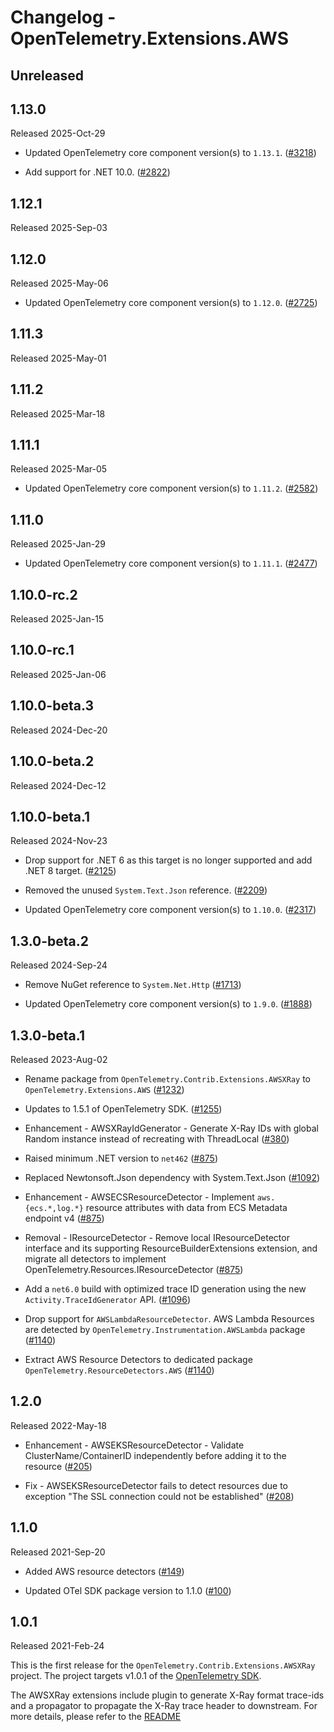 # Changelog - OpenTelemetry.Extensions.AWS

## Unreleased

## 1.13.0

Released 2025-Oct-29

* Updated OpenTelemetry core component version(s) to `1.13.1`.
  ([#3218](https://github.com/open-telemetry/opentelemetry-dotnet-contrib/pull/3218))

* Add support for .NET 10.0.
  ([#2822](https://github.com/open-telemetry/opentelemetry-dotnet-contrib/pull/2822))

## 1.12.1

Released 2025-Sep-03

## 1.12.0

Released 2025-May-06

* Updated OpenTelemetry core component version(s) to `1.12.0`.
  ([#2725](https://github.com/open-telemetry/opentelemetry-dotnet-contrib/pull/2725))

## 1.11.3

Released 2025-May-01

## 1.11.2

Released 2025-Mar-18

## 1.11.1

Released 2025-Mar-05

* Updated OpenTelemetry core component version(s) to `1.11.2`.
  ([#2582](https://github.com/open-telemetry/opentelemetry-dotnet-contrib/pull/2582))

## 1.11.0

Released 2025-Jan-29

* Updated OpenTelemetry core component version(s) to `1.11.1`.
  ([#2477](https://github.com/open-telemetry/opentelemetry-dotnet-contrib/pull/2477))

## 1.10.0-rc.2

Released 2025-Jan-15

## 1.10.0-rc.1

Released 2025-Jan-06

## 1.10.0-beta.3

Released 2024-Dec-20

## 1.10.0-beta.2

Released 2024-Dec-12

## 1.10.0-beta.1

Released 2024-Nov-23

* Drop support for .NET 6 as this target is no longer supported and add .NET 8 target.
  ([#2125](https://github.com/open-telemetry/opentelemetry-dotnet-contrib/pull/2125))

* Removed the unused `System.Text.Json` reference.
  ([#2209](https://github.com/open-telemetry/opentelemetry-dotnet-contrib/pull/2209))

* Updated OpenTelemetry core component version(s) to `1.10.0`.
  ([#2317](https://github.com/open-telemetry/opentelemetry-dotnet-contrib/pull/2317))

## 1.3.0-beta.2

Released 2024-Sep-24

* Remove NuGet reference to `System.Net.Http`
  ([#1713](https://github.com/open-telemetry/opentelemetry-dotnet-contrib/pull/1713))

* Updated OpenTelemetry core component version(s) to `1.9.0`.
  ([#1888](https://github.com/open-telemetry/opentelemetry-dotnet-contrib/pull/1888))

## 1.3.0-beta.1

Released 2023-Aug-02

* Rename package from `OpenTelemetry.Contrib.Extensions.AWSXRay`
  to `OpenTelemetry.Extensions.AWS`
  ([#1232](https://github.com/open-telemetry/opentelemetry-dotnet-contrib/pull/1232))

* Updates to 1.5.1 of OpenTelemetry SDK.
  ([#1255](https://github.com/open-telemetry/opentelemetry-dotnet-contrib/pull/1255))

* Enhancement - AWSXRayIdGenerator - Generate X-Ray IDs with global Random
  instance instead of recreating with ThreadLocal
  ([#380](https://github.com/open-telemetry/opentelemetry-dotnet-contrib/pull/380))

* Raised minimum .NET version to `net462`
  ([#875](https://github.com/open-telemetry/opentelemetry-dotnet-contrib/pull/875))

* Replaced Newtonsoft.Json dependency with System.Text.Json
  ([#1092](https://github.com/open-telemetry/opentelemetry-dotnet-contrib/pull/1092))

* Enhancement - AWSECSResourceDetector - Implement `aws.{ecs.*,log.*}` resource
  attributes with data from ECS Metadata endpoint v4
  ([#875](https://github.com/open-telemetry/opentelemetry-dotnet-contrib/pull/875))

* Removal - IResourceDetector - Remove local IResourceDetector interface and its
  supporting ResourceBuilderExtensions extension, and migrate all detectors to
  implement OpenTelemetry.Resources.IResourceDetector
  ([#875](https://github.com/open-telemetry/opentelemetry-dotnet-contrib/pull/875))

* Add a `net6.0` build with optimized trace ID generation using the new
  `Activity.TraceIdGenerator` API.
  ([#1096](https://github.com/open-telemetry/opentelemetry-dotnet-contrib/pull/1096))

* Drop support for `AWSLambdaResourceDetector`.
  AWS Lambda Resources are detected by `OpenTelemetry.Instrumentation.AWSLambda`
  package
  ([#1140](https://github.com/open-telemetry/opentelemetry-dotnet-contrib/pull/1140))

* Extract AWS Resource Detectors to dedicated package `OpenTelemetry.ResourceDetectors.AWS`
  ([#1140](https://github.com/open-telemetry/opentelemetry-dotnet-contrib/pull/1140))

## 1.2.0

Released 2022-May-18

* Enhancement - AWSEKSResourceDetector - Validate ClusterName/ContainerID
  independently before adding it to the resource
  ([#205](https://github.com/open-telemetry/opentelemetry-dotnet-contrib/pull/205))

* Fix - AWSEKSResourceDetector fails to detect resources due to exception
  "The SSL connection could not be established"
  ([#208](https://github.com/open-telemetry/opentelemetry-dotnet-contrib/pull/208))

## 1.1.0

Released 2021-Sep-20

* Added AWS resource detectors ([#149](https://github.com/open-telemetry/opentelemetry-dotnet-contrib/pull/149))

* Updated OTel SDK package version to 1.1.0
  ([#100](https://github.com/open-telemetry/opentelemetry-dotnet-contrib/pull/100))

## 1.0.1

Released 2021-Feb-24

This is the first release for the `OpenTelemetry.Contrib.Extensions.AWSXRay`
project. The project targets v1.0.1 of the [OpenTelemetry
SDK](https://www.nuget.org/packages/OpenTelemetry/).

The AWSXRay extensions include plugin to generate X-Ray format trace-ids and a
propagator to propagate the X-Ray trace header to downstream. For more details,
please refer to the
[README](https://github.com/open-telemetry/opentelemetry-dotnet-contrib/blob/main/src/OpenTelemetry.Extensions.AWS/README.md)
